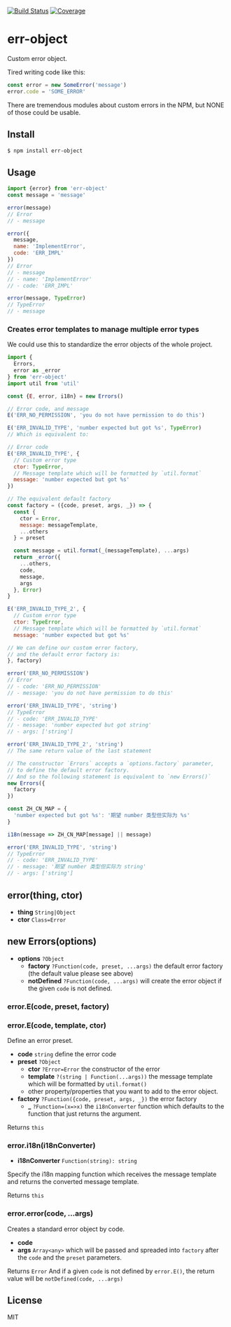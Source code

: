 [![Build Status](https://travis-ci.org/kaelzhang/node-err-object.svg?branch=master)](https://travis-ci.org/kaelzhang/node-err-object)
[![Coverage](https://codecov.io/gh/kaelzhang/node-err-object/branch/master/graph/badge.svg)](https://codecov.io/gh/kaelzhang/node-err-object)
<!-- optional appveyor tst
[![Windows Build Status](https://ci.appveyor.com/api/projects/status/github/kaelzhang/node-err-object?branch=master&svg=true)](https://ci.appveyor.com/project/kaelzhang/node-err-object)
-->
<!-- optional npm version
[![NPM version](https://badge.fury.io/js/err-object.svg)](http://badge.fury.io/js/err-object)
-->
<!-- optional npm downloads
[![npm module downloads per month](http://img.shields.io/npm/dm/err-object.svg)](https://www.npmjs.org/package/err-object)
-->
<!-- optional dependency status
[![Dependency Status](https://david-dm.org/kaelzhang/node-err-object.svg)](https://david-dm.org/kaelzhang/node-err-object)
-->

# err-object

Custom error object.

Tired writing code like this:

```js
const error = new SomeError('message')
error.code = 'SOME_ERROR'
```

There are tremendous modules about custom errors in the NPM, but NONE of those could be usable.

## Install

```sh
$ npm install err-object
```

## Usage

```js
import {error} from 'err-object'
const message = 'message'

error(message)
// Error
// - message

error({
  message,
  name: 'ImplementError',
  code: 'ERR_IMPL'
})
// Error
// - message
// - name: 'ImplementError'
// - code: 'ERR_IMPL'

error(message, TypeError)
// TypeError
// - message
```

### Creates error templates to manage multiple error types

We could use this to standardize the error objects of the whole project.

```js
import {
  Errors,
  error as _error
} from 'err-object'
import util from 'util'

const {E, error, i18n} = new Errors()

// Error code, and message
E('ERR_NO_PERMISSION', 'you do not have permission to do this')

E('ERR_INVALID_TYPE', 'number expected but got %s', TypeError)
// Which is equivalent to:

// Error code
E('ERR_INVALID_TYPE', {
  // Custom error type
  ctor: TypeError,
  // Message template which will be formatted by `util.format`
  message: 'number expected but got %s'
})

// The equivalent default factory
const factory = ({code, preset, args, _}) => {
  const {
    ctor = Error,
    message: messageTemplate,
    ...others
  } = preset

  const message = util.format(_(messageTemplate), ...args)
  return _error({
    ...others,
    code,
    message,
    args
  }, Error)
}

E('ERR_INVALID_TYPE_2', {
  // Custom error type
  ctor: TypeError,
  // Message template which will be formatted by `util.format`
  message: 'number expected but got %s'

// We can define our custom error factory,
// and the default error factory is:
}, factory)

error('ERR_NO_PERMISSION')
// Error
// - code: 'ERR_NO_PERMISSION'
// - message: 'you do not have permission to do this'

error('ERR_INVALID_TYPE', 'string')
// TypeError
// - code: 'ERR_INVALID_TYPE'
// - message: 'number expected but got string'
// - args: ['string']

error('ERR_INVALID_TYPE_2', 'string')
// The same return value of the last statement

// The constructor `Errors` accepts a `options.factory` parameter,
// to define the default error factory.
// And so the following statement is equivalent to `new Errors()`
new Errors({
  factory
})

const ZH_CN_MAP = {
  'number expected but got %s': '期望 number 类型但实际为 %s'
}

i18n(message => ZH_CN_MAP[message] || message)

error('ERR_INVALID_TYPE', 'string')
// TypeError
// - code: 'ERR_INVALID_TYPE'
// - message: '期望 number 类型但实际为 string'
// - args: ['string']
```

## error(thing, ctor)

- **thing** `String|Object`
- **ctor** `Class=Error`

## new Errors(options)

- **options** `?Object`
  - **factory** `?Function(code, preset, ...args)` the default error factory (the default value please see above)
  - **notDefined** `?Function(code, ...args)` will create the error object if the given `code` is not defined.

### error.E(code, preset, factory)
### error.E(code, template, ctor)

Define an error preset.

- **code** `string` define the error code
- **preset** `?Object`
  - **ctor** `?Error=Error` the constructor of the error
  - **template** `?(string | Function(...args))` the message template which will be formatted by `util.format()`
  - other property/properties that you want to add to the error object.
- **factory** `?Function({code, preset, args, _})` the error factory
  - **_** `?Function=(x=>x)` the `i18nConverter` function which defaults to the function that just returns the argument.

Returns `this`

### error.i18n(i18nConverter)

- **i18nConverter** `Function(string): string`

Specify the i18n mapping function which receives the message template and returns the converted message template.

Returns `this`

### error.error(code, ...args)

Creates a standard error object by code.

- **code**
- **args** `Array<any>` which will be passed and spreaded into `factory` after the `code` and the `preset` parameters.

Returns `Error` And if a given `code` is not defined by `error.E()`, the return value will be `notDefined(code, ...args)`

## License

MIT

